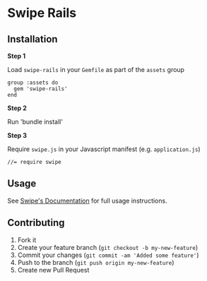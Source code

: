 # Swipe Rails

## Installation

**Step 1**

Load `swipe-rails` in your `Gemfile` as part of the `assets` group

    group :assets do
      gem 'swipe-rails'
    end

**Step 2**

Run 'bundle install'

**Step 3**

Require `swipe.js` in your Javascript manifest (e.g. `application.js`)

    //= require swipe

## Usage

See [Swipe's Documentation](https://github.com/bradbirdsall/Swipe) for full
usage instructions.

## Contributing

1. Fork it
2. Create your feature branch (`git checkout -b my-new-feature`)
3. Commit your changes (`git commit -am 'Added some feature'`)
4. Push to the branch (`git push origin my-new-feature`)
5. Create new Pull Request